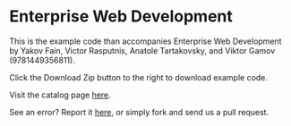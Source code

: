 Enterprise Web Development
==========

This is the example code than accompanies Enterprise Web Development by Yakov Fain, Victor Rasputnis, Anatole Tartakovsky, and Viktor Gamov (9781449356811). 

Click the Download Zip button to the right to download example code.

Visit the catalog page [here](http://shop.oreilly.com/product/0636920028314.do).

See an error? Report it [here](http://oreilly.com/catalog/errata.csp?isbn=0636920028314), or simply fork and send us a pull request.
